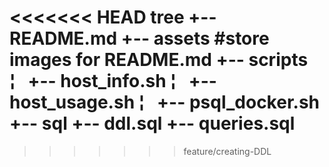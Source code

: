 <<<<<<< HEAD
tree
+-- README.md
+-- assets #store images for README.md
+-- scripts
¦   +-- host_info.sh
¦   +-- host_usage.sh
¦   +-- psql_docker.sh
+-- sql
    +-- ddl.sql
    +-- queries.sql
=======

>>>>>>> feature/creating-DDL

